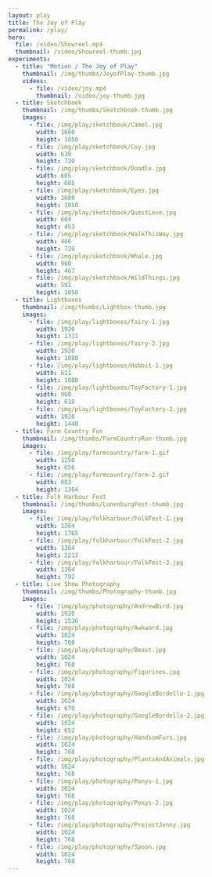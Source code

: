 ```yaml
---
layout: play
title: The Joy of Play
permalink: /play/
hero:
  file: /video/Showreel.mp4
  thumbnail: /video/Showreel-thumb.jpg
experiments:
  - title: "Motion / The Joy of Play"
    thumbnail: /img/thumbs/JoyofPlay-thumb.jpg
    videos:
      - file: /video/joy.mp4
        thumbnail: /video/joy-thumb.jpg
  - title: Sketchbook
    thumbnail: /img/thumbs/Sketchbook-thumb.jpg
    images:
      - file: /img/play/sketchbook/Camel.jpg
        width: 1680
        height: 1050
      - file: /img/play/sketchbook/Coy.jpg
        width: 630
        height: 720
      - file: /img/play/sketchbook/Doodle.jpg
        width: 605
        height: 605
      - file: /img/play/sketchbook/Eyes.jpg
        width: 1680
        height: 1050
      - file: /img/play/sketchbook/QuestLove.jpg
        width: 604
        height: 453
      - file: /img/play/sketchbook/WalkThisWay.jpg
        width: 466
        height: 720
      - file: /img/play/sketchbook/Whale.jpg
        width: 960
        height: 467
      - file: /img/play/sketchbook/WildThings.jpg
        width: 591
        height: 1050
  - title: Lightboxes
    thumbnail: /img/thumbs/Lightbox-thumb.jpg
    images:
      - file: /img/play/lightboxes/fairy-1.jpg
        width: 1920
        height: 1311
      - file: /img/play/lightboxes/fairy-2.jpg
        width: 1920
        height: 1080
      - file: /img/play/lightboxes/Hobbit-1.jpg
        width: 611
        height: 1080
      - file: /img/play/lightboxes/ToyFactory-1.jpg
        width: 960
        height: 618
      - file: /img/play/lightboxes/ToyFactory-2.jpg
        width: 1920
        height: 1440
  - title: Farm Country Fun
    thumbnail: /img/thumbs/FarmCountryRun-thumb.jpg
    images:
      - file: /img/play/farmcountry/farm-1.gif
        width: 1250
        height: 656
      - file: /img/play/farmcountry/farm-2.gif
        width: 883
        height: 1364
  - title: Folk Harbour Fest
    thumbnail: /img/thumbs/LunenburgFest-thumb.jpg
    images:
      - file: /img/play/folkharbour/FolkFest-1.jpg
        width: 1364
        height: 1765
      - file: /img/play/folkharbour/FolkFest-2.jpg
        width: 1364
        height: 2213
      - file: /img/play/folkharbour/FolkFest-3.jpg
        width: 1364
        height: 792
  - title: Live Show Photography
    thumbnail: /img/thumbs/Photography-thumb.jpg
    images:
      - file: /img/play/photography/AndrewBird.jpg
        width: 1920
        height: 1536
      - file: /img/play/photography/Awkward.jpg
        width: 1024
        height: 768
      - file: /img/play/photography/Beast.jpg
        width: 1024
        height: 768
      - file: /img/play/photography/Figurines.jpg
        width: 1024
        height: 768
      - file: /img/play/photography/GoogleBordello-1.jpg
        width: 1024
        height: 670
      - file: /img/play/photography/GoogleBordello-2.jpg
        width: 1024
        height: 652
      - file: /img/play/photography/HandsomFurs.jpg
        width: 1024
        height: 768
      - file: /img/play/photography/PlantsAndAnimals.jpg
        width: 1024
        height: 768
      - file: /img/play/photography/Ponys-1.jpg
        width: 1024
        height: 768
      - file: /img/play/photography/Ponys-2.jpg
        width: 1024
        height: 768
      - file: /img/play/photography/ProjectJenny.jpg
        width: 1024
        height: 768
      - file: /img/play/photography/Spoon.jpg
        width: 1024
        height: 768
---
```

